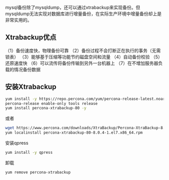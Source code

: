 mysql备份除了mysqldump，还可以通过xtrabackup来实现备份。但mysqldump无法实现对数据库进行增量备份，在实际生产环境中增量备份却上是非常实用的。
## Xtrabackup优点
（1）备份速度快，物理备份可靠
（2）备份过程不会打断正在执行的事务（无需锁表）
（3）能够基于压缩等功能节约磁盘空间和流量
（4）自动备份校验
（5）还原速度快
（6）可以流传将备份传输到另外一台机器上
（7）在不增加服务器负载的情况备份数据
## 安装Xtrabackup
```sh
yum install -y https://repo.percona.com/yum/percona-release-latest.noarch.rpm
percona-release enable-only tools release
yum install percona-xtrabackup-80 -y
```
或者
```sh
wget https://www.percona.com/downloads/XtraBackup/Percona-XtraBackup-8.0.4/binary/redhat/7/x86_64/percona-xtrabackup-80-8.0.4-1.el7.x86_64.rpm
yum localinstall percona-xtrabackup-80-8.0.4-1.el7.x86_64.rpm
```
安装qpress
```sh
yum install -y qpress
```
卸载
```sh
yum remove percona-xtrabackup
```
